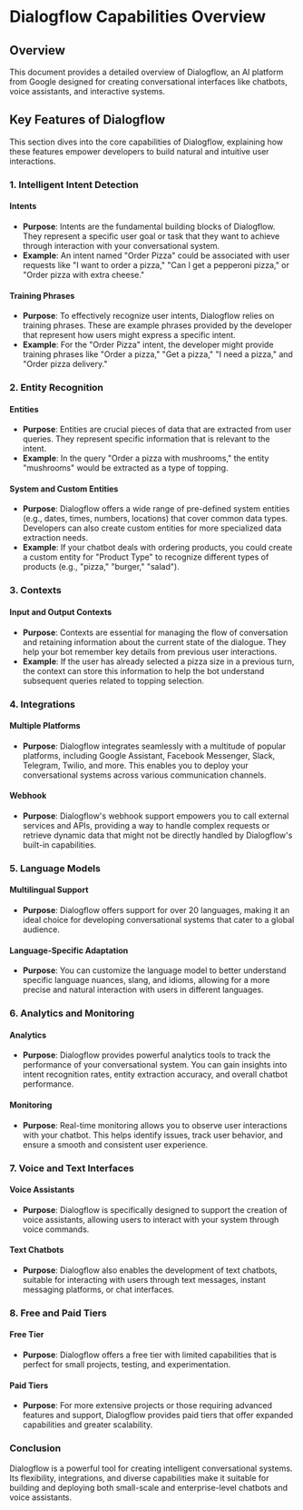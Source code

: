 # Dialogflow Capabilities Overview

## Overview

This document provides a detailed overview of Dialogflow, an AI platform from Google designed for creating conversational interfaces like chatbots, voice assistants, and interactive systems. 

## Key Features of Dialogflow

This section dives into the core capabilities of Dialogflow, explaining how these features empower developers to build natural and intuitive user interactions.

### 1. Intelligent Intent Detection

#### Intents

- **Purpose**:  Intents are the fundamental building blocks of Dialogflow. They represent a specific user goal or task that they want to achieve through interaction with your conversational system. 
- **Example**: An intent named "Order Pizza" could be associated with user requests like "I want to order a pizza," "Can I get a pepperoni pizza," or "Order pizza with extra cheese."

#### Training Phrases

- **Purpose**: To effectively recognize user intents, Dialogflow relies on training phrases.  These are example phrases provided by the developer that represent how users might express a specific intent.
- **Example**: For the "Order Pizza" intent, the developer might provide training phrases like "Order a pizza," "Get a pizza," "I need a pizza," and "Order pizza delivery."

### 2. Entity Recognition

#### Entities

- **Purpose**: Entities are crucial pieces of data that are extracted from user queries. They represent specific information that is relevant to the intent. 
- **Example**: In the query "Order a pizza with mushrooms," the entity "mushrooms" would be extracted as a type of topping.

#### System and Custom Entities

- **Purpose**: Dialogflow offers a wide range of pre-defined system entities (e.g., dates, times, numbers, locations) that cover common data types. Developers can also create custom entities for more specialized data extraction needs.
- **Example**: If your chatbot deals with ordering products, you could create a custom entity for "Product Type" to recognize different types of products (e.g., "pizza," "burger," "salad").

### 3. Contexts

#### Input and Output Contexts

- **Purpose**: Contexts are essential for managing the flow of conversation and retaining information about the current state of the dialogue. They help your bot remember key details from previous user interactions.
- **Example**: If the user has already selected a pizza size in a previous turn, the context can store this information to help the bot understand subsequent queries related to topping selection.

### 4. Integrations

#### Multiple Platforms

- **Purpose**: Dialogflow integrates seamlessly with a multitude of popular platforms, including Google Assistant, Facebook Messenger, Slack, Telegram, Twilio, and more. This enables you to deploy your conversational systems across various communication channels.

#### Webhook

- **Purpose**: Dialogflow's webhook support empowers you to call external services and APIs, providing a way to handle complex requests or retrieve dynamic data that might not be directly handled by Dialogflow's built-in capabilities. 

### 5. Language Models

#### Multilingual Support

- **Purpose**: Dialogflow offers support for over 20 languages, making it an ideal choice for developing conversational systems that cater to a global audience.

#### Language-Specific Adaptation

- **Purpose**: You can customize the language model to better understand specific language nuances, slang, and idioms, allowing for a more precise and natural interaction with users in different languages.

### 6. Analytics and Monitoring

#### Analytics

- **Purpose**: Dialogflow provides powerful analytics tools to track the performance of your conversational system. You can gain insights into intent recognition rates, entity extraction accuracy, and overall chatbot performance.

#### Monitoring

- **Purpose**: Real-time monitoring allows you to observe user interactions with your chatbot. This helps identify issues, track user behavior, and ensure a smooth and consistent user experience. 

### 7. Voice and Text Interfaces

#### Voice Assistants

- **Purpose**: Dialogflow is specifically designed to support the creation of voice assistants, allowing users to interact with your system through voice commands. 

#### Text Chatbots

- **Purpose**: Dialogflow also enables the development of text chatbots, suitable for interacting with users through text messages, instant messaging platforms, or chat interfaces.

### 8. Free and Paid Tiers

#### Free Tier

- **Purpose**: Dialogflow offers a free tier with limited capabilities that is perfect for small projects, testing, and experimentation.

#### Paid Tiers

- **Purpose**: For more extensive projects or those requiring advanced features and support, Dialogflow provides paid tiers that offer expanded capabilities and greater scalability.

### Conclusion

Dialogflow is a powerful tool for creating intelligent conversational systems. Its flexibility, integrations, and diverse capabilities make it suitable for building and deploying both small-scale and enterprise-level chatbots and voice assistants.